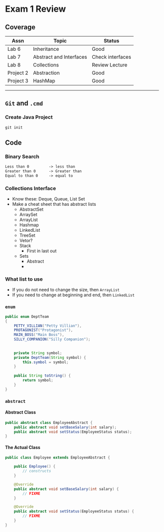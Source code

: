 # Exam 1 Review

## Coverage

|Assn|Topic|Status|
|-|-|-|
|Lab 6|Inheritance|Good|
|Lab 7|Abstract and Interfaces|Check interfaces|
|Lab 8|Collections|Review Lecture|
|Project 2|Abstraction|Good|
|Project 3|HashMap|Good|

***

## `Git` and `.cmd`

### Create Java Project

```cmd
git init
```

## Code

### Binary Search

```txt
Less than 0         -> less than
Greater than 0      -> Greater than
Equal to than 0     -> equal to
```

### Collections Interface

* Know these: Deque, Queue, List Set
* Make a cheat sheet that has abstract lists
    + AbstractSet
    + ArraySet
    + ArrayList
    + Hashmap
    + LinkedList
    + TreeSet
    + Vetor?
    + Stack
        + First in last out
    + Sets
        + Abstract
        + 

### What list to use

* If you do not need to change the size, then `ArrayList`
* If you need to change at beginning and end, then `LinkedList`

### `enum`

```java
public enum DeptTeam
{
	PETTY_VILLIAN("Petty Villian"),
	PROTAGONIST("Protagonist"),
	MAIN_BOSS("Main Boss"),
	SILLY_COMPANION("Silly Companion");
	
	
	private String symbol;
	private DeptTeam(String symbol) {
		this.symbol = symbol;
	}	
	
	public String toString() {
		return symbol;
	}
}
```

### `abstract`

#### Abstract Class

```java
public abstract class EmployeeAbstract {
	public abstract void setBaseSalary(int salary);
	public abstract void setStatus(EmployeeStatus status);
}
```

#### The Actual Class

```java
public class Employee extends EmployeeAbstract {

    public Employee() {
        // constructs
    }

	@Override
    public abstract void setBaseSalary(int salary) {
        // FIXME
    }

	@Override
	public abstract void setStatus(EmployeeStatus status) {
        // FIXME
    }
}
```
